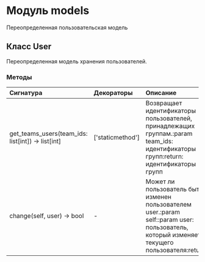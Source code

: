 # Модуль models

Переопределенная пользовательская модель

## Класс User

Переопределенная модель хранения пользователей.

### Методы

| Сигнатура                                             | Декораторы       | Описание                                                                                                                                    |
| :---------------------------------------------------- | :--------------- | :------------------------------------------------------------------------------------------------------------------------------------------ |
| get_teams_users(team_ids: list[int]) -&#62; list[int] | ['staticmethod'] | Возвращает идентификаторы пользователей, принадлежащих группам.:param team_ids: идентификаторы групп:return: идентификаторы групп           |
| change(self, user) -&#62; bool                        | -                | Может ли пользователь быть изменен пользователем user.:param self::param user: пользователь, который изменяет текущего пользователя:return: |